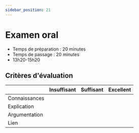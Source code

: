 ```yaml
---
sidebar_position: 21
---
```


# Examen oral

- Temps de préparation : 20 minutes
- Temps de passage : 20 minutes
- 13h20-15h20

## Critères d'évaluation

| &nbsp;        | Insuffisant | Suffisant | Excellent |
| ------------- | ----------- | --------- | --------- |
| Connaissances |             |           |           |
| Explication   |             |           |           |
| Argumentation |             |           |           |
| Lien          |             |           |           |
